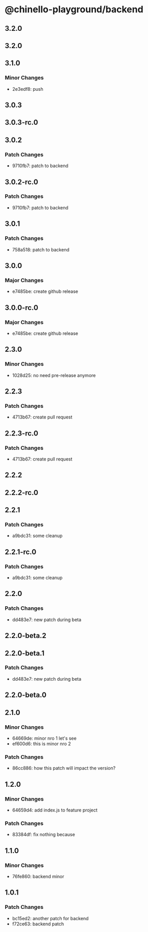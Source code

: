 # @chinello-playground/backend

## 3.2.0

## 3.2.0

## 3.1.0

### Minor Changes

- 2e3edf8: push

## 3.0.3

## 3.0.3-rc.0

## 3.0.2

### Patch Changes

- 9710fb7: patch to backend

## 3.0.2-rc.0

### Patch Changes

- 9710fb7: patch to backend

## 3.0.1

### Patch Changes

- 758a518: patch to backend

## 3.0.0

### Major Changes

- e7485be: create github release

## 3.0.0-rc.0

### Major Changes

- e7485be: create github release

## 2.3.0

### Minor Changes

- 1028d25: no need pre-release anymore

## 2.2.3

### Patch Changes

- 4713b67: create pull request

## 2.2.3-rc.0

### Patch Changes

- 4713b67: create pull request

## 2.2.2

## 2.2.2-rc.0

## 2.2.1

### Patch Changes

- a9bdc31: some cleanup

## 2.2.1-rc.0

### Patch Changes

- a9bdc31: some cleanup

## 2.2.0

### Patch Changes

- dd483e7: new patch during beta

## 2.2.0-beta.2

## 2.2.0-beta.1

### Patch Changes

- dd483e7: new patch during beta

## 2.2.0-beta.0

## 2.1.0

### Minor Changes

- 64669de: minor nro 1 let's see
- ef600d6: this is minor nro 2

### Patch Changes

- 86cc886: how this patch will impact the version?

## 1.2.0

### Minor Changes

- 64659d4: add index.js to feature project

### Patch Changes

- 83384df: fix nothing because

## 1.1.0

### Minor Changes

- 76fe860: backend minor

## 1.0.1

### Patch Changes

- bc15ed2: another patch for backend
- f72ce63: backend patch
